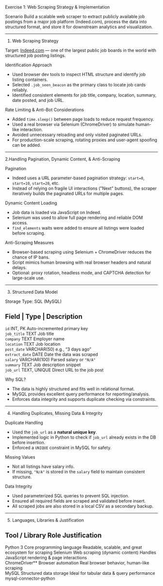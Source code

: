 Exercise 1: Web Scraping Strategy & Implementation

Scenario
Build a scalable web scraper to extract publicly available job postings from a major job platform (Indeed.com), process the data into structured format, and store it for downstream analytics and visualization.

---

1. Web Scraping Strategy

Target: [Indeed.com](https://www.indeed.com) — one of the largest public job boards in the world with structured job posting listings.

Identification Approach
- Used browser dev tools to inspect HTML structure and identify job listing containers.
- Selected `.job_seen_beacon` as the primary class to locate job cards reliably.
- Identified consistent elements for job title, company, location, summary, date posted, and job URL.

Rate Limiting & Anti-Bot Considerations
- Added `time.sleep()` between page loads to reduce request frequency.
- Used a real browser via Selenium (ChromeDriver) to simulate human-like interaction.
- Avoided unnecessary reloading and only visited paginated URLs.
- For production-scale scraping, rotating proxies and user-agent spoofing can be added.

---

2.Handling Pagination, Dynamic Content, & Anti-Scraping

Pagination
- Indeed uses a URL parameter-based pagination strategy: `start=0`, `start=10`, `start=20`, etc.
- Instead of relying on fragile UI interactions ("Next" buttons), the scraper iteratively builds the paginated URLs for multiple pages.

Dynamic Content Loading
- Job data is loaded via JavaScript on Indeed.
- Selenium was used to allow full page rendering and reliable DOM access.
- `find_elements` waits were added to ensure all listings were loaded before scraping.

Anti-Scraping Measures
- Browser-based scraping using Selenium + ChromeDriver reduces the chance of IP bans.
- Script mimics human browsing with real browser headers and natural delays.
- Optional: proxy rotation, headless mode, and CAPTCHA detection for large-scale use.

---

3. Structured Data Model

Storage Type: SQL (MySQL)

 Field         | Type         | Description                          
------------------------------------------------------------------ 
 `id`           INT, PK       Auto-incremented primary key         
 `job_title`    TEXT          Job title                            
 `company`      TEXT          Employer name                        
 `location`     TEXT          Job location                         
 `post_date`    VARCHAR(50)   e.g., “3 days ago”                   
 `extract_date` DATE          Date the data was scraped           
 `salary`       VARCHAR(100)  Parsed salary or `"N/A"`             
 `summary`      TEXT          Job description snippet              
 `job_url`      TEXT, UNIQUE  Direct URL to the job post           

Why SQL?
- The data is highly structured and fits well in relational format.
- MySQL provides excellent query performance for reporting/analysis.
- Enforces data integrity and supports duplicate checking via constraints.

---

4. Handling Duplicates, Missing Data & Integrity

Duplicate Handling
- Used the `job_url` as a **natural unique key**.
- Implemented logic in Python to check if `job_url` already exists in the DB before insertion.
- Enforced a `UNIQUE` constraint in MySQL for safety.

Missing Values
- Not all listings have salary info.
- If missing, `"N/A"` is stored in the `salary` field to maintain consistent structure.

Data Integrity
- Used parameterized SQL queries to prevent SQL injection.
- Ensured all required fields are scraped and validated before insert.
- All scraped jobs are also stored in a local CSV as a secondary backup.

---

5. Languages, Libraries & Justification

 Tool / Library              Role                                       Justification                                        
-----------------------------------------------------------------------------------------------------------------------------
 Python 3                    Core programming language                  Readable, scalable, and great ecosystem for scraping 
 Selenium              Web scraping (dynamic content)             Handles JavaScript rendering & page interactions     
 ChromeDriver**            Browser automation                         Real browser behavior, human-like scraping           
 MySQL                   Structured data storage                   Ideal for tabular data & query performance           
 mysql-connector-python 
